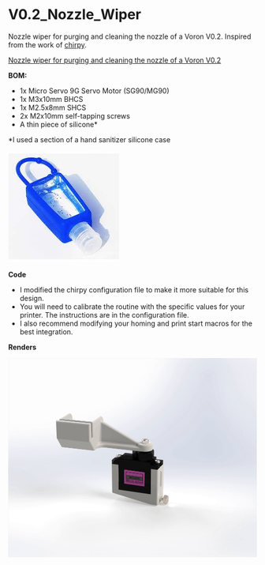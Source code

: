 # V0.2_Nozzle_Wiper
Nozzle wiper for purging and cleaning the nozzle of a Voron V0.2. Inspired from the work of [chirpy](https://mods.vorondesign.com/details/xHsmitgNkpdeQ3tpHImI6A "chirpy").

[Nozzle wiper for purging and cleaning the nozzle of a Voron V0.2](https://youtu.be/P-DkkuqNvOA "Nozzle wiper for purging and cleaning the nozzle of a Voron V0.2")

**BOM:**

- 1x Micro Servo 9G Servo Motor (SG90/MG90)
- 1x M3x10mm BHCS
- 1x M2.5x8mm SHCS
- 2x M2x10mm self-tapping screws
- A thin piece of silicone*

*I used a section of a hand sanitizer silicone case

[![example](Images/Atala-bote-de-gel-anti-bacterial-de-plastico-y-funda-de-silicon-color-azul.jpg "example")](https://github.com/SamirChamanSerna/V0.2_Nozzle_Wiper/blob/main/Images/Atala-bote-de-gel-anti-bacterial-de-plastico-y-funda-de-silicon-color-azul.jpg "example")

**Code**

- I modified the chirpy configuration file to make it more suitable for this design.
- You will need to calibrate the routine with the specific values for your printer. The instructions are in the configuration file.
- I also recommend modifying your homing and print start macros for the best integration.

**Renders**

[![RDR](Renders/RDR.gif "RDR")](https://github.com/SamirChamanSerna/V0.2_Nozzle_Wiper/blob/main/Renders/RDR.gif "RDR")

